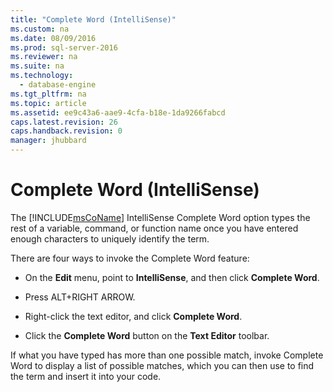 ```yaml
---
title: "Complete Word (IntelliSense)"
ms.custom: na
ms.date: 08/09/2016
ms.prod: sql-server-2016
ms.reviewer: na
ms.suite: na
ms.technology: 
  - database-engine
ms.tgt_pltfrm: na
ms.topic: article
ms.assetid: ee9c43a6-aae9-4cfa-b18e-1da9266fabcd
caps.latest.revision: 26
caps.handback.revision: 0
manager: jhubbard
---
```

# Complete Word (IntelliSense)
The [!INCLUDE[msCoName](../../Topics/TopicNameContainA/tokens/msCoName_md.md)] IntelliSense Complete Word option types the rest of a variable, command, or function name once you have entered enough characters to uniquely identify the term.  
  
 There are four ways to invoke the Complete Word feature:  
  
-   On the **Edit** menu, point to **IntelliSense**, and then click **Complete Word**.  
  
-   Press ALT+RIGHT ARROW.  
  
-   Right-click the text editor, and click **Complete Word**.  
  
-   Click the **Complete Word** button on the **Text Editor** toolbar.  
  
 If what you have typed has more than one possible match, invoke Complete Word to display a list of possible matches, which you can then use to find the term and insert it into your code.